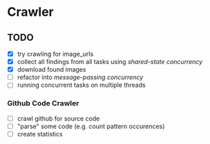# Crawler

## TODO
- [x] try crawling for image_urls
- [x] collect all findings from all tasks using _shared-state concurrency_
- [x] download found images
- [ ] refactor into _message-passing concurrency_
- [ ] running concurrent tasks on multiple threads

### Github Code Crawler
- [ ] crawl github for source code
- [ ] "parse" some code (e.g. count pattern occurences)
- [ ] create statistics
